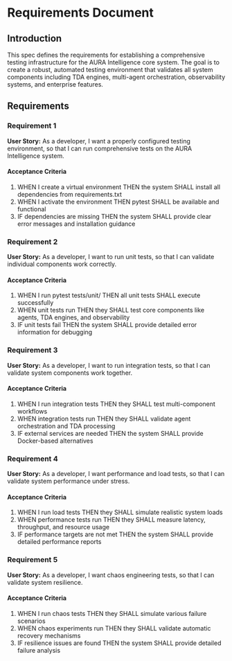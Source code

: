 # Requirements Document

## Introduction

This spec defines the requirements for establishing a comprehensive testing infrastructure for the AURA Intelligence core system. The goal is to create a robust, automated testing environment that validates all system components including TDA engines, multi-agent orchestration, observability systems, and enterprise features.

## Requirements

### Requirement 1

**User Story:** As a developer, I want a properly configured testing environment, so that I can run comprehensive tests on the AURA Intelligence system.

#### Acceptance Criteria

1. WHEN I create a virtual environment THEN the system SHALL install all dependencies from requirements.txt
2. WHEN I activate the environment THEN pytest SHALL be available and functional
3. IF dependencies are missing THEN the system SHALL provide clear error messages and installation guidance

### Requirement 2

**User Story:** As a developer, I want to run unit tests, so that I can validate individual components work correctly.

#### Acceptance Criteria

1. WHEN I run pytest tests/unit/ THEN all unit tests SHALL execute successfully
2. WHEN unit tests run THEN they SHALL test core components like agents, TDA engines, and observability
3. IF unit tests fail THEN the system SHALL provide detailed error information for debugging

### Requirement 3

**User Story:** As a developer, I want to run integration tests, so that I can validate system components work together.

#### Acceptance Criteria

1. WHEN I run integration tests THEN they SHALL test multi-component workflows
2. WHEN integration tests run THEN they SHALL validate agent orchestration and TDA processing
3. IF external services are needed THEN the system SHALL provide Docker-based alternatives

### Requirement 4

**User Story:** As a developer, I want performance and load tests, so that I can validate system performance under stress.

#### Acceptance Criteria

1. WHEN I run load tests THEN they SHALL simulate realistic system loads
2. WHEN performance tests run THEN they SHALL measure latency, throughput, and resource usage
3. IF performance targets are not met THEN the system SHALL provide detailed performance reports

### Requirement 5

**User Story:** As a developer, I want chaos engineering tests, so that I can validate system resilience.

#### Acceptance Criteria

1. WHEN I run chaos tests THEN they SHALL simulate various failure scenarios
2. WHEN chaos experiments run THEN they SHALL validate automatic recovery mechanisms
3. IF resilience issues are found THEN the system SHALL provide detailed failure analysis